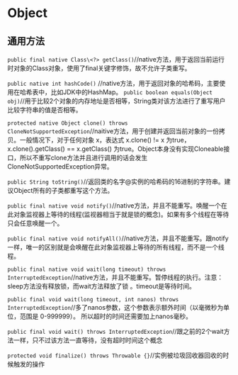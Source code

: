 # Object

## 通用方法
`public final native Class\<?> getClass()`//native方法，用于返回当前运行时对象的Class对象，使用了final关键字修饰，故不允许子类重写。

`public native int hashCode()` //native方法，用于返回对象的哈希码，主要使用在哈希表中，比如JDK中的HashMap。
`public boolean equals(Object obj)`//用于比较2个对象的内存地址是否相等，String类对该方法进行了重写用户比较字符串的值是否相等。

`protected native Object clone() throws CloneNotSupportedException`//naitive方法，用于创建并返回当前对象的一份拷贝。一般情况下，对于任何对象 x，表达式 x.clone() != x 为true，x.clone().getClass() == x.getClass() 为true。Object本身没有实现Cloneable接口，所以不重写clone方法并且进行调用的话会发生CloneNotSupportedException异常。

`public String toString()`//返回类的名字@实例的哈希码的16进制的字符串。建议Object所有的子类都重写这个方法。

`public final native void notify()`//native方法，并且不能重写。唤醒一个在此对象监视器上等待的线程(监视器相当于就是锁的概念)。如果有多个线程在等待只会任意唤醒一个。

`public final native void notifyAll()`//native方法，并且不能重写。跟notify一样，唯一的区别就是会唤醒在此对象监视器上等待的所有线程，而不是一个线程。

`public final native void wait(long timeout) throws InterruptedException`//native方法，并且不能重写。暂停线程的执行。注意：sleep方法没有释放锁，而wait方法释放了锁 。timeout是等待时间。

`public final void wait(long timeout, int nanos) throws InterruptedException`//多了nanos参数，这个参数表示额外时间（以毫微秒为单位，范围是 0-999999）。 所以超时的时间还需要加上nanos毫秒。

`public final void wait() throws InterruptedException`//跟之前的2个wait方法一样，只不过该方法一直等待，没有超时时间这个概念

`protected void finalize() throws Throwable {}`//实例被垃圾回收器回收的时候触发的操作